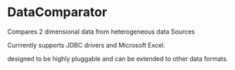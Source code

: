 # DataComparator
Compares 2 dimensional data from heterogeneous data Sources

Currrently supports JDBC drivers and Microsoft Excel.

designed to be highly pluggable and can be extended to other data formats.
